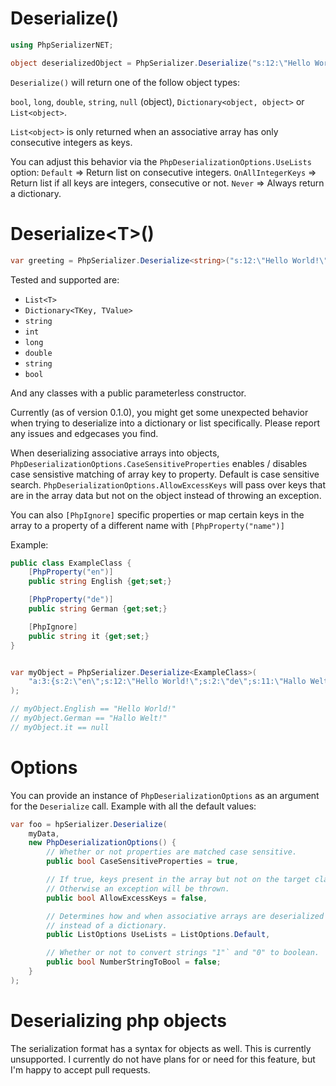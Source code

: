 # Deserialize() 

```c#
using PhpSerializerNET;

object deserializedObject = PhpSerializer.Deserialize("s:12:\"Hello World!\"");
```

`Deserialize()`  will return one of the follow object types:

`bool`, `long`, `double`, `string`, `null` (object), `Dictionary<object, object>` or `List<object>`.

`List<object>` is only returned when an associative array has only consecutive integers as keys. 

You can adjust this behavior via the `PhpDeserializationOptions.UseLists` option:
`Default` => Return list on consecutive integers.
`OnAllIntegerKeys` => Return list if all keys are integers, consecutive or not.
`Never` => Always return a dictionary.

# Deserialize\<T\>()

```c#
var greeting = PhpSerializer.Deserialize<string>("s:12:\"Hello World!\"");
```

Tested and supported are:
- `List<T>`
- `Dictionary<TKey, TValue>`
- `string`
- `int`
- `long`
- `double`
- `string`
- `bool`

And any classes with a public parameterless constructor.

Currently (as of version 0.1.0), you might get some unexpected behavior when trying to deserialize into a dictionary or list specifically. Please report any issues and edgecases you find. 

When deserializing associative arrays into objects, 
`PhpDeserializationOptions.CaseSensitiveProperties` enables / disables case sensistive matching of array key to property. Default is case sensitive search.
`PhpDeserializationOptions.AllowExcessKeys` will pass over keys that are in the array data but not on the object instead of throwing an exception.

You can also `[PhpIgnore]` specific properties or map certain keys in the array to a property of a different name with `[PhpProperty("name")]`

Example:

```c#
public class ExampleClass {
	[PhpProperty("en")]
	public string English {get;set;}

	[PhpProperty("de")]
	public string German {get;set;}

	[PhpIgnore]
	public string it {get;set;}
}


var myObject = PhpSerializer.Deserialize<ExampleClass>(
	"a:3:{s:2:\"en\";s:12:\"Hello World!\";s:2:\"de\";s:11:\"Hallo Welt!\";s:2:\"it\";s:11:\"Ciao mondo!\";}"
);

// myObject.English == "Hello World!"
// myObject.German == "Hallo Welt!"
// myObject.it == null
```

# Options

You can provide an instance of `PhpDeserializationOptions` as an argument for the `Deserialize` call. 
Example with all the default values:

```c#
var foo = hpSerializer.Deserialize(
	myData, 
	new PhpDeserializationOptions() {
		// Whether or not properties are matched case sensitive.
		public bool CaseSensitiveProperties = true,

		// If true, keys present in the array but not on the target class will be ignored.
		// Otherwise an exception will be thrown.
		public bool AllowExcessKeys = false,

		// Determines how and when associative arrays are deserialized into System.Collections.Generic.List<object>
		// instead of a dictionary.
		public ListOptions UseLists = ListOptions.Default,

		// Whether or not to convert strings "1"` and "0" to boolean.
		public bool NumberStringToBool = false;
	}
);
```

# Deserializing php objects

The serialization format has a syntax for objects as well. This is currently unsupported. I currently do not have plans for or need for this feature, but I'm happy to accept pull requests.